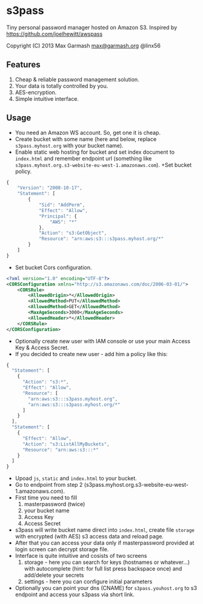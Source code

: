 # s3pass

Tiny personal password manager hosted on Amazon S3. Inspired by https://github.com/joelhewitt/awspass

Copyright (C) 2013  Max Garmash <max@garmash.org> @linx56

## Features
1. Cheap & reliable password management solution.
1. Your data is totally controlled by you.
1. AES-encryption.
1. Simple intuitive interface.

## Usage

+ You need an Amazon WS account. So, get one it is cheap.
+ Create bucket with some name (here and below, replace `s3pass.myhost.org` with your bucket name).
+ Enable static web hosting for bucket and set index document to `index.html` and remember endpoint url (something like `s3pass.myhost.org.s3-website-eu-west-1.amazonaws.com`).
+Set bucket policy. 

```javascript    
{
    "Version": "2008-10-17",
    "Statement": [
        {
            "Sid": "AddPerm",
            "Effect": "Allow",
            "Principal": {
                "AWS": "*"
            },
            "Action": "s3:GetObject",
            "Resource": "arn:aws:s3:::s3pass.myhost.org/*"
        }
    ]
}
```
+ Set bucket Cors configuration.

```xml
<?xml version="1.0" encoding="UTF-8"?>
<CORSConfiguration xmlns="http://s3.amazonaws.com/doc/2006-03-01/">
    <CORSRule>
        <AllowedOrigin>*</AllowedOrigin>
        <AllowedMethod>PUT</AllowedMethod>
        <AllowedMethod>GET</AllowedMethod>
        <MaxAgeSeconds>3000</MaxAgeSeconds>
        <AllowedHeader>*</AllowedHeader>
    </CORSRule>
</CORSConfiguration>
```

+ Optionally create new user with IAM console or use your main Access Key & Access Secret.
+ If you decided to create new user - add him a policy like this: 

```javascript
{
  "Statement": [
    {
      "Action": "s3:*",
      "Effect": "Allow",
      "Resource": [
        "arn:aws:s3:::s3pass.myhost.org",
        "arn:aws:s3:::s3pass.myhost.org/*"
      ]
    }
  ],
  "Statement": [
    {
      "Effect": "Allow",
      "Action": "s3:ListAllMyBuckets",
      "Resource": "arn:aws:s3:::*"
    }
  ]
}
```
+ Upoad `js`, `static` and `index.html` to your bucket.
+ Go to endpoint from step 2 (s3pass.myhost.org.s3-website-eu-west-1.amazonaws.com).
+ First time you need to fill
    1. masterpassword (twice)
    1. your bucket name
    1. Access Key
    1. Access Secret
+ s3pass will write bucket name direct into `index.html`, create file `storage` with encrypted (with AES) s3 access data and reload page.
+ After that you can access your data only if masterpassword provided at login screen can decrypt storage file.
+ Interface is quite intuitive and cosists of two screens
    1. storage - here you can search for keys (hostnames or whatever...) with autocomplete (hint: for full list press backspace once) and add/delete your secrets
    1. settings - here you can configure initial parameters
+ Optionally you can point your dns (CNAME) for `s3pass.youhost.org` to s3 endpoint  and access your s3pass via short link.

